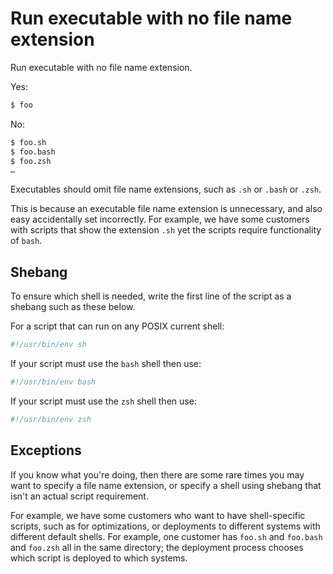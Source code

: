 # Run executable with no file name extension

Run executable with no file name extension.

Yes:

```sh
$ foo
```

No:

```sh
$ foo.sh
$ foo.bash
$ foo.zsh
…
```

Executables should omit file name extensions, such as `.sh` or `.bash` or `.zsh`.

This is because an executable file name extension is unnecessary, and also easy accidentally set incorrectly. For example, we have some customers with scripts that show the extension `.sh` yet the scripts require functionality of `bash`.



## Shebang

To ensure which shell is needed, write the first line of the script as a shebang such as these below.

For a script that can run on any POSIX current shell:

```sh
#!/usr/bin/env sh
```

If your script must use the `bash` shell then use:

```sh
#!/usr/bin/env bash
```

If your script must use the `zsh` shell then use:

```sh
#!/usr/bin/env zsh
```


## Exceptions

If you know what you're doing, then there are some rare times you may want to specify a file name extension, or specify a shell using shebang that isn't an actual script requirement. 

For example, we have some customers who want to have shell-specific scripts, such as for optimizations, or deployments to different systems with different default shells. For example, one customer has `foo.sh` and `foo.bash` and `foo.zsh` all in the same directory; the deployment process chooses which script is deployed to which systems.
